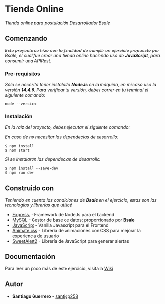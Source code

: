 # Tienda Online

_Tienda online para postulación Desarrollador Bsale_

## Comenzando 

_Este proyecto se hizo con la finalidad de cumplir un ejercicio propuesto por Bsale, el cual fue crear una tienda online haciendo uso de **JavaScript**, para consumir una APIRest._


### Pre-requisitos 

_Sólo se necesita tener instalado **NodeJs** en la máquina, en mi caso uso la versión **14.4.5**. Para verificar tu versión, debes correr en tu terminal el siguiente comando:_

```
node --version
```

### Instalación 

_En la raíz del proyecto, debes ejecutar el siguiente comando:_

_En caso de no necesitar las dependecias de desarrollo:_

```
$ npm install
$ npm start
```

_Si se instalarán las dependecias de desarrollo:_

```
$ npm install --save-dev
$ npm run dev
```

## Construido con 

_Teniendo en cuenta las condiciones de **Bsale** en el ejercicio, estas son las tecnologías y librerías que utilicé_

* [Express.](https://expressjs.com/) - Framework de NodeJs para el backend
* [MySQL](https://www.mysql.com/) - Gestor de base de datos; proporcionado por **Bsale**
* [JavaScript](https://developer.mozilla.org/es/docs/Web/JavaScript) - Vanilla Javascript para el Frontend
* [Animate.css](https://animate.style/) - Librería de animaciones con CSS para mejorar la experiencia de usuario
* [SweetAlert2](https://sweetalert2.github.io/) - Librería de JavaScript para generar alertas
## Documentación 

Para leer un poco más de este ejercicio, visita la [Wiki](https://github.com/santigp258/bsale/wiki/)

## Autor

* **Santiago Guerrero** - [santigp258](https://github.com/santigp258)

